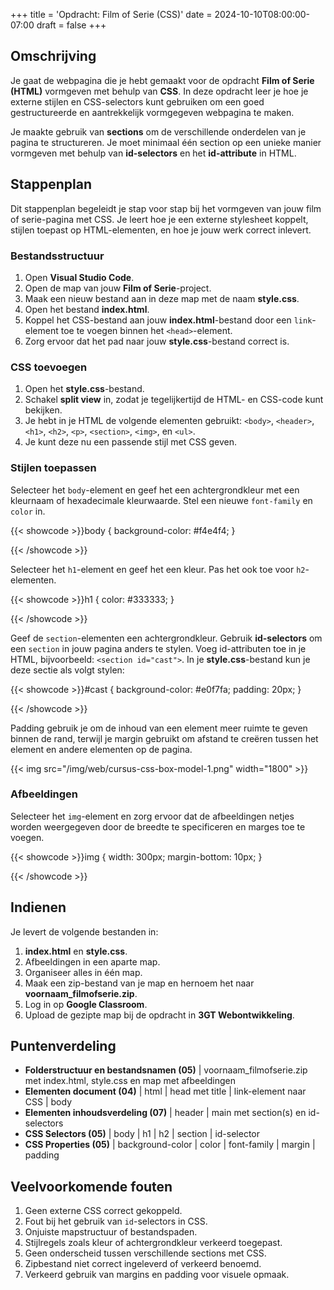 +++
title = 'Opdracht: Film of Serie (CSS)'
date = 2024-10-10T08:00:00-07:00
draft = false
+++

## Omschrijving

Je gaat de webpagina die je hebt gemaakt voor de opdracht **Film of Serie (HTML)** vormgeven met behulp van **CSS**. In deze opdracht leer je hoe je externe stijlen en CSS-selectors kunt gebruiken om een goed gestructureerde en aantrekkelijk vormgegeven webpagina te maken.

Je maakte gebruik van **sections** om de verschillende onderdelen van je pagina te structureren. Je moet minimaal één section op een unieke manier vormgeven met behulp van **id-selectors** en het **id-attribute** in HTML.

## Stappenplan

Dit stappenplan begeleidt je stap voor stap bij het vormgeven van jouw film of serie-pagina met CSS. Je leert hoe je een externe stylesheet koppelt, stijlen toepast op HTML-elementen, en hoe je jouw werk correct inlevert.

### Bestandsstructuur

1. Open **Visual Studio Code**.
2. Open de map van jouw **Film of Serie**-project.
3. Maak een nieuw bestand aan in deze map met de naam **style.css**.
4. Open het bestand **index.html**.
5. Koppel het CSS-bestand aan jouw **index.html**-bestand door een `link`-element toe te voegen binnen het `<head>`-element.
6. Zorg ervoor dat het pad naar jouw **style.css**-bestand correct is.

### CSS toevoegen

1. Open het **style.css**-bestand.
2. Schakel **split view** in, zodat je tegelijkertijd de HTML- en CSS-code kunt bekijken.
3. Je hebt in je HTML de volgende elementen gebruikt: `<body>`, `<header>`, `<h1>`, `<h2>`, `<p>`, `<section>`, `<img>`, en `<ul>`.
4. Je kunt deze nu een passende stijl met CSS geven.

### Stijlen toepassen

Selecteer het `body`-element en geef het een achtergrondkleur met een kleurnaam of hexadecimale kleurwaarde. Stel een nieuwe `font-family` en `color` in.

{{< showcode >}}body {
    background-color: #f4e4f4;
}

{{< /showcode >}}

Selecteer het `h1`-element en geef het een kleur. Pas het ook toe voor `h2`-elementen.

{{< showcode >}}h1 {
    color: #333333;
}

{{< /showcode >}}

Geef de `section`-elementen een achtergrondkleur. Gebruik **id-selectors** om een `section` in jouw pagina anders te stylen. Voeg id-attributen toe in je HTML, bijvoorbeeld: `<section id="cast">`. In je **style.css**-bestand kun je deze sectie als volgt stylen:

{{< showcode >}}#cast {
    background-color: #e0f7fa;
    padding: 20px;
}

{{< /showcode >}}

Padding gebruik je om de inhoud van een element meer ruimte te geven binnen de rand, terwijl je margin gebruikt om afstand te creëren tussen het element en andere elementen op de pagina.

{{< img src="/img/web/cursus-css-box-model-1.png" width="1800" >}}

### Afbeeldingen

Selecteer het `img`-element en zorg ervoor dat de afbeeldingen netjes worden weergegeven door de breedte te specificeren en marges toe te voegen.

{{< showcode >}}img {
    width: 300px;
    margin-bottom: 10px;
}

{{< /showcode >}}

## Indienen

Je levert de volgende bestanden in:

1. **index.html** en **style.css**.
2. Afbeeldingen in een aparte map.
3. Organiseer alles in één map.
4. Maak een zip-bestand van je map en hernoem het naar **voornaam_filmofserie.zip**.
5. Log in op **Google Classroom**.
6. Upload de gezipte map bij de opdracht in **3GT Webontwikkeling**.

## Puntenverdeling

- **Folderstructuur en bestandsnamen (05)** | voornaam_filmofserie.zip met index.html, style.css en map met afbeeldingen
- **Elementen document (04)** | html | head met title | link-element naar CSS | body
- **Elementen inhoudsverdeling (07)** | header | main met section(s) en id-selectors
- **CSS Selectors (05)** | body | h1 | h2 | section | id-selector
- **CSS Properties (05)** | background-color | color | font-family | margin | padding

## Veelvoorkomende fouten

1. Geen externe CSS correct gekoppeld.
2. Fout bij het gebruik van `id`-selectors in CSS.
3. Onjuiste mapstructuur of bestandspaden.
4. Stijlregels zoals kleur of achtergrondkleur verkeerd toegepast.
5. Geen onderscheid tussen verschillende sections met CSS.
6. Zipbestand niet correct ingeleverd of verkeerd benoemd.
7. Verkeerd gebruik van margins en padding voor visuele opmaak.